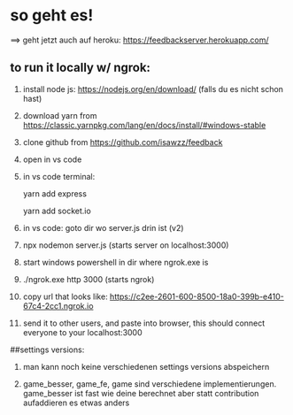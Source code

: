 
# so geht es!

==> geht jetzt auch auf heroku: https://feedbackserver.herokuapp.com/

## to run it locally w/ ngrok:

1. install node js: https://nodejs.org/en/download/
(falls du es nicht schon hast)

2. download yarn from https://classic.yarnpkg.com/lang/en/docs/install/#windows-stable 

3. clone github from https://github.com/isawzz/feedback

4. open in vs code

4. in vs code terminal:

	yarn add express

	yarn add socket.io

5. in vs code: goto dir wo server.js drin ist (v2)

6. npx nodemon server.js
(starts server on localhost:3000)

7. start windows powershell in dir where ngrok.exe is

8. ./ngrok.exe http 3000
(starts ngrok)

9. copy url that looks like:
https://c2ee-2601-600-8500-18a0-399b-e410-67c4-2cc1.ngrok.io

10. send it to other users, and paste into browser, this should connect everyone to your localhost:3000

##settings versions:

1. man kann noch keine verschiedenen settings versions abspeichern

2. game_besser, game_fe, game sind verschiedene implementierungen. game_besser ist fast wie deine berechnet aber statt contribution aufaddieren es etwas anders


